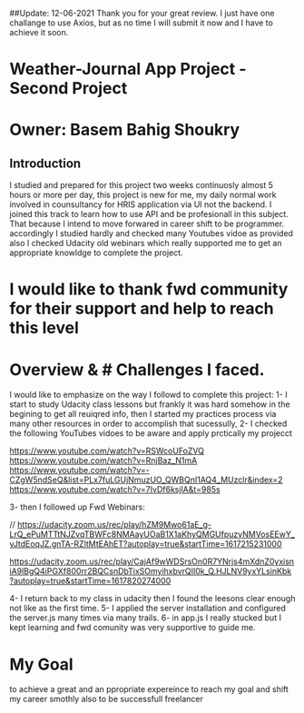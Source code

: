##Update: 12-06-2021
Thank you for your great review.
I just have one challange to use Axios, but as no time I will submit it now and I have to achieve it soon.

# Weather-Journal App Project - Second Project
# Owner: Basem Bahig Shoukry
## Introduction
I studied and prepared for this project two weeks continuosly almost 5 hours or more per day, this project is new for me, my daily normal work involved in counsultancy for HRIS application via UI not the backend.
I joined this track to learn how to use API and be profesionall in this subject.
That because I intend to move forwared in career shift to be programmer.
accordingly I studied hardly and checked many Youtubes vidoe as provided also I checked Udacity old webinars which really supported me to get an appropriate knowldge to complete the project.
# I would like to thank fwd community for their support and help to reach this level

# Overview & # Challenges I faced.
I would like to emphasize on the way I followd to complete this project:
1- I start to study Udacity class lessons but frankly it was hard somehow in the begining to get all reuiqred info, then I started my practices process via many other resources in order to accomplish that sucessully,
2- I checked the following YouTubes vidoes to be aware and apply prctically my projecct

https://www.youtube.com/watch?v=RSWcoUFoZVQ
https://www.youtube.com/watch?v=RnjBaz_N1mA
https://www.youtube.com/watch?v=-CZgW5ndSeQ&list=PLx7fuLGUjNmuzUO_QWBQnI1AQ4_MUzclr&index=2
https://www.youtube.com/watch?v=7IvDf6ksjlA&t=985s

3-  then I followed up Fwd Webinars:

// https://udacity.zoom.us/rec/play/hZM9Mwo61aE_g-LrQ_ePuMTTtNJZvqTBWFc8NMAayUOaB1X1aKhyQMGUfpuzyNMVosEEwY_yJtdEoqJZ.gnTA-RZltMtEAhET?autoplay=true&startTime=1617215231000

https://udacity.zoom.us/rec/play/CajAf9wWDSrsOn0R7YNrjs4mXdnZ0yxisniA9lBgQ4iPGXf800rr2BQCsnDbTixSOmyihxbvrQII0k_Q.HJLNV9yxYLsinKbk?autoplay=true&startTime=1617820274000

4- I return back to my class in udacity then I found the leesons clear enough not like as the first time.
5- I applied the server installation and configured the server.js many times via many trails.
6- in app.js I really stucked but I kept learning and fwd comunity was very supportive to guide me.

# My Goal
to achieve a great and an ppropriate expereince to reach my goal and shift my career smothly also to be successfull freelancer